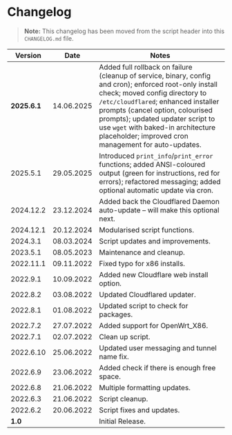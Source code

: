 # Changelog

> **Note:** This changelog has been moved from the script header into this `CHANGELOG.md` file.

| Version      | Date         | Notes                                                                                                                           |
|--------------|--------------|---------------------------------------------------------------------------------------------------------------------------------|
| **2025.6.1** | 14.06.2025   | Added full rollback on failure (cleanup of service, binary, config and cron); enforced root-only install check; moved config directory to `/etc/cloudflared`; enhanced installer prompts (cancel option, colourised prompts); updated updater script to use `wget` with baked-in architecture placeholder; improved cron management for auto-updates. |
| 2025.5.1     | 29.05.2025   | Introduced `print_info`/`print_error` functions; added ANSI-coloured output (green for instructions, red for errors); refactored messaging; added optional automatic update via cron. |
| 2024.12.2    | 23.12.2024   | Added back the Cloudflared Daemon auto-update – will make this optional next.                                                   |
| 2024.12.1    | 20.12.2024   | Modularised script functions.                                                                                                   |
| 2024.3.1     | 08.03.2024   | Script updates and improvements.                                                                                                |
| 2023.5.1     | 08.05.2023   | Maintenance and cleanup.                                                                                                        |
| 2022.11.1    | 09.11.2022   | Fixed typo for x86 installs.                                                                                                    |
| 2022.9.1     | 10.09.2022   | Added new Cloudflare web install option.                                                                                        |
| 2022.8.2     | 03.08.2022   | Updated Cloudflared updater.                                                                                                    |
| 2022.8.1     | 01.08.2022   | Updated script to check for packages.                                                                                           |
| 2022.7.2     | 27.07.2022   | Added support for OpenWrt_X86.                                                                                                  |
| 2022.7.1     | 02.07.2022   | Clean up script.                                                                                                                |
| 2022.6.10    | 25.06.2022   | Updated user messaging and tunnel name fix.                                                                                     |
| 2022.6.9     | 23.06.2022   | Added check if there is enough free space.                                                                                      |
| 2022.6.8     | 21.06.2022   | Multiple formatting updates.                                                                                                    |
| 2022.6.3     | 21.06.2022   | Script cleanup.                                                                                                                 |
| 2022.6.2     | 20.06.2022   | Script fixes and updates.                                                                                                       |
| **1.0**      |              | Initial Release.                                                                                                                |
